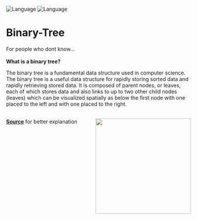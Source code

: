 ![Language](https://img.shields.io/badge/language-C%2B%2B-ff69b4.svg)
![Language](https://img.shields.io/badge/language-C%2B%2B-EC5757.svg)
# Binary-Tree

For people who dont know...
<br></br>
<strong>What is a binary tree?</strong>

The binary tree is a fundamental data structure used in computer science. The binary tree is 
a useful data structure for rapidly storing sorted data and rapidly retrieving stored data. 
It is composed of parent nodes, or leaves, each of which stores data and also links to up to two 
other child nodes (leaves) which can be visualized spatially as below the first node with one placed to 
the left and with one placed to the right.
<br></br>

<img align="right" height="260" src="http://cslibrary.stanford.edu/110/binarytree.gif">


                				     
<strong><a href="http://www.cprogramming.com/tutorial/lesson18.html">Source</a></strong> for better explanation
